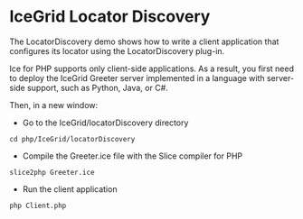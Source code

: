 # IceGrid Locator Discovery

The LocatorDiscovery demo shows how to write a client application that configures its locator using the
LocatorDiscovery plug-in.

Ice for PHP supports only client-side applications. As a result, you first need to deploy the IceGrid
Greeter server implemented in a language with server-side support, such as Python, Java, or C#.

Then, in a new window:

- Go to the IceGrid/locatorDiscovery directory

```shell
cd php/IceGrid/locatorDiscovery
```

- Compile the Greeter.ice file with the Slice compiler for PHP

```shell
slice2php Greeter.ice
```

- Run the client application

```shell
php Client.php
```
